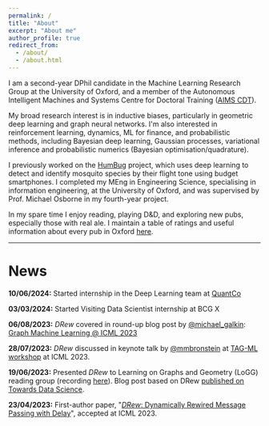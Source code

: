 ```yaml
---
permalink: /
title: "About"
excerpt: "About me"
author_profile: true
redirect_from:
  - /about/
  - /about.html
---
```


I am a second-year DPhil candidate in the Machine Learning Research Group at the University of Oxford, and a member of the Autonomous Intelligent Machines and Systems Centre
for Doctoral Training ([AIMS CDT](https://aims.robots.ox.ac.uk/)).

My broad research interest is in inductive biases, particularly in geometric deep learning and graph neural networks.
I'm also interested in reinforcement learning, dynamics, ML for finance, and probabilistic methods, including Bayesian deep learning, Gaussian processes, variational inference and probabilistic numerics (Bayesian optimisation/quadrature).

I previously worked on the [HumBug](https://humbug.ox.ac.uk/) project, which uses deep learning to detect and identify mosquito species by their
flight tone using budget smartphones. I completed my MEng in Engineering Science, specialising in information engineering, at the University of
Oxford, and was supervised by Prof. Michael Osborne in my fourth-year project.

In my spare time I enjoy reading, playing D&D, and exploring new pubs, especially those with real ale.
I maintain a table of ratings and useful information about every pub in Oxford [here](/pubs/).

---

# News
**10/06/2024:** Started internship in the Deep Learning team at [QuantCo](https://www.quantco.com/)

**03/03/2024:** Started Visiting Data Scientist internship at BCG X

**06/08/2023:** *DRew* covered in round-up blog post by [@michael_galkin](https://twitter.com/michael_galkin?lang=en): [Graph Machine Learning @ ICML 2023](https://towardsdatascience.com/graph-machine-learning-icml-2023-9b5e4306a1cc) 

**28/07/2023:** *DRew* discussed in keynote talk by [@mmbronstein](https://twitter.com/mmbronstein) at [TAG-ML workshop](https://www.tagds.com/events/conference-workshops/tag-ml23) at ICML 2023.

**19/06/2023:** Presented *DRew* to Learning on Graphs and Geometry (LoGG) reading group (recording [here](https://m2d2.io/talks/logg/drew-dynamically-rewired-message-passing-with-delay/)). Blog post based on DRew [published on Towards Data Science](https://towardsdatascience.com/dynamically-rewired-delayed-message-passing-gnns-2d5ff18687c2).

**23/04/2023:** First-author paper, "[*DRew*: Dynamically Rewired Message Passing with Delay](https://arxiv.org/abs/2305.08018)", accepted at ICML 2023.